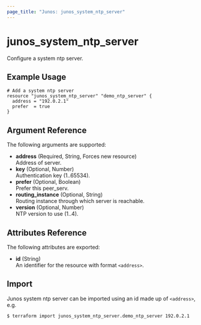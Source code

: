 ```yaml
---
page_title: "Junos: junos_system_ntp_server"
---
```


# junos_system_ntp_server

Configure a system ntp server.

## Example Usage

```hcl
# Add a system ntp server
resource "junos_system_ntp_server" "demo_ntp_server" {
  address = "192.0.2.1"
  prefer  = true
}
```

## Argument Reference

The following arguments are supported:

- **address** (Required, String, Forces new resource)  
  Address of server.
- **key** (Optional, Number)  
  Authentication key (1..65534).
- **prefer** (Optional, Boolean)  
  Prefer this peer_serv.
- **routing_instance** (Optional, String)  
  Routing instance through which server is reachable.
- **version** (Optional, Number)  
  NTP version to use (1..4).

## Attributes Reference

The following attributes are exported:

- **id** (String)  
  An identifier for the resource with format `<address>`.

## Import

Junos system ntp server can be imported using an id made up of `<address>`, e.g.

```shell
$ terraform import junos_system_ntp_server.demo_ntp_server 192.0.2.1
```
